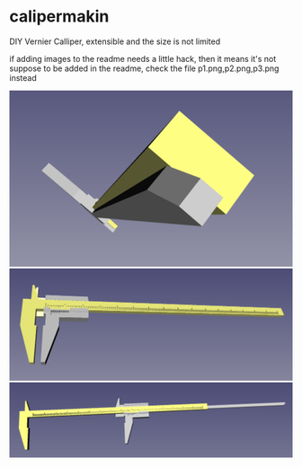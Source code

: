 # calipermakin
DIY Vernier Calliper, extensible and the size is not limited

if adding images to the readme needs a little hack, then it means it's not suppose to be added in the readme, check the file p1.png,p2.png,p3.png instead

![p1](https://github.com/imakin/calipermakin/blob/main/p1.png?raw=true)
![p2](https://github.com/imakin/calipermakin/blob/main/p2.png?raw=true)
![p1](https://github.com/imakin/calipermakin/blob/main/p3.png?raw=true)


